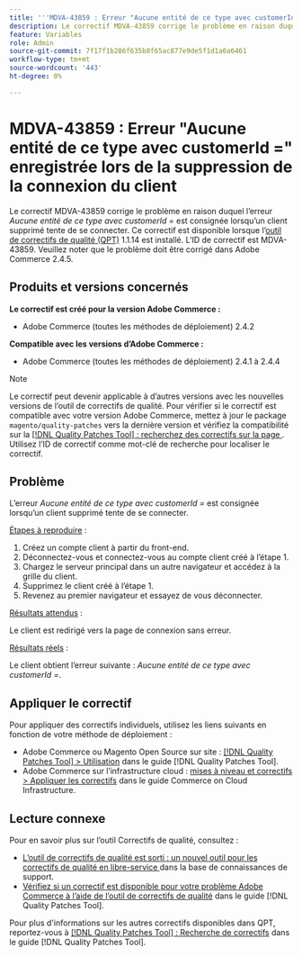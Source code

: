 ```yaml
---
title: '''MDVA-43859 : Erreur "Aucune entité de ce type avec customerId =" enregistrée lors de la connexion du client supprimé"'
description: Le correctif MDVA-43859 corrige le problème en raison duquel l’erreur *Aucune entité avec customerId =* n’est consignée lorsqu’un client supprimé tente de se connecter. Ce correctif est disponible lorsque l’[outil de correctifs de qualité (QPT)](https://experienceleague.adobe.com/en/docs/commerce-knowledge-base/kb/announcements/commerce-announcements/magento-quality-patches-released-new-tool-to-self-serve-quality-patches) 1.1.14 est installé. L’ID de correctif est MDVA-43859. Veuillez noter que le problème doit être corrigé dans Adobe Commerce 2.4.5.
feature: Variables
role: Admin
source-git-commit: 7f17f1b286f635b8f65ac877e9de5f1d1a6a6461
workflow-type: tm+mt
source-wordcount: '443'
ht-degree: 0%

---
```


# MDVA-43859 : Erreur &quot;Aucune entité de ce type avec customerId =&quot; enregistrée lors de la suppression de la connexion du client

Le correctif MDVA-43859 corrige le problème en raison duquel l’erreur *Aucune entité de ce type avec customerId =* est consignée lorsqu’un client supprimé tente de se connecter. Ce correctif est disponible lorsque l’[outil de correctifs de qualité (QPT)](https://experienceleague.adobe.com/en/docs/commerce-knowledge-base/kb/announcements/commerce-announcements/magento-quality-patches-released-new-tool-to-self-serve-quality-patches) 1.1.14 est installé. L’ID de correctif est MDVA-43859. Veuillez noter que le problème doit être corrigé dans Adobe Commerce 2.4.5.

## Produits et versions concernés

**Le correctif est créé pour la version Adobe Commerce :**

* Adobe Commerce (toutes les méthodes de déploiement) 2.4.2

**Compatible avec les versions d’Adobe Commerce :**

* Adobe Commerce (toutes les méthodes de déploiement) 2.4.1 à 2.4.4

>[!NOTE]
>
>Le correctif peut devenir applicable à d’autres versions avec les nouvelles versions de l’outil de correctifs de qualité. Pour vérifier si le correctif est compatible avec votre version Adobe Commerce, mettez à jour le package `magento/quality-patches` vers la dernière version et vérifiez la compatibilité sur la [[!DNL Quality Patches Tool] : recherchez des correctifs sur la page ](https://experienceleague.adobe.com/en/docs/commerce-knowledge-base/kb/announcements/commerce-announcements/magento-quality-patches-released-new-tool-to-self-serve-quality-patches). Utilisez l’ID de correctif comme mot-clé de recherche pour localiser le correctif.

## Problème

L’erreur *Aucune entité de ce type avec customerId =* est consignée lorsqu’un client supprimé tente de se connecter.

<u>Étapes à reproduire</u> :

1. Créez un compte client à partir du front-end.
1. Déconnectez-vous et connectez-vous au compte client créé à l’étape 1.
1. Chargez le serveur principal dans un autre navigateur et accédez à la grille du client.
1. Supprimez le client créé à l’étape 1.
1. Revenez au premier navigateur et essayez de vous déconnecter.

<u>Résultats attendus</u> :

Le client est redirigé vers la page de connexion sans erreur.

<u>Résultats réels</u> :

Le client obtient l’erreur suivante : *Aucune entité de ce type avec customerId =*.

## Appliquer le correctif

Pour appliquer des correctifs individuels, utilisez les liens suivants en fonction de votre méthode de déploiement :

* Adobe Commerce ou Magento Open Source sur site : [[!DNL Quality Patches Tool] > Utilisation](/help/tools/quality-patches-tool/usage.md) dans le guide [!DNL Quality Patches Tool].
* Adobe Commerce sur l’infrastructure cloud : [mises à niveau et correctifs > Appliquer les correctifs](https://experienceleague.adobe.com/docs/commerce-cloud-service/user-guide/develop/upgrade/apply-patches.html) dans le guide Commerce on Cloud Infrastructure.

## Lecture connexe

Pour en savoir plus sur l’outil Correctifs de qualité, consultez :

* [ L’outil de correctifs de qualité est sorti : un nouvel outil pour les correctifs de qualité en libre-service ](https://experienceleague.adobe.com/en/docs/commerce-knowledge-base/kb/announcements/commerce-announcements/magento-quality-patches-released-new-tool-to-self-serve-quality-patches) dans la base de connaissances de support.
* [Vérifiez si un correctif est disponible pour votre problème Adobe Commerce à l’aide de l’outil de correctifs de qualité](/help/tools/quality-patches-tool/patches-available-in-qpt/check-patch-for-magento-issue-with-magento-quality-patches.md) dans le guide [!DNL Quality Patches Tool].

Pour plus d&#39;informations sur les autres correctifs disponibles dans QPT, reportez-vous à [[!DNL Quality Patches Tool] : Recherche de correctifs](https://experienceleague.adobe.com/tools/commerce-quality-patches/index.html) dans le guide [!DNL Quality Patches Tool].

